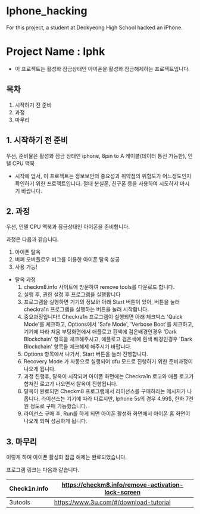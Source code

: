 # Iphone_hacking
For this project, a student at Deokyeong High School hacked an iPhone.

# Project Name : Iphk
- 이 프로젝트는 활성화 잠금상태인 아이폰을 활성화 잠금해제하는 프로젝트입니다.
## 목차 
1. 시작하기 전 준비
2. 과정
3. 마무리

## 1. 시작하기 전 준비
우선, 준비물은 활성화 잠금 상태인 iphone, 8pin to A 케이블(데이터 통신 가능한), 인텔 CPU 맥북

- 시작에 앞서, 이 프로젝트는 정보보안의 중요성과 취약점의 위험도가 어느정도인지 확인하기 위한 프로젝트입니다. 절대 분실폰, 친구폰 등을 사용하여 시도하지 마시기 바랍니다.

## 2. 과정 

우선, 인텔 CPU 맥북과 잠금상태인 아이폰을 준비합니다.

과정은 다음과 같습니다.

1. 아이폰 탈옥
2. 버퍼 오버플로우 버그를 이용한 아이폰 탈옥 성공
3. 사용 가능!


- 탈옥 과정
	1) checkm8.info 사이트에 방문하여 remove tools를 다운로드 합니다.
	2) 실행 후, 권한 설정 후 프로그램을 실행합니다
	3) 프로그램을 실행하면 기기의 정보와 아래 Start 버튼이 있어, 버튼을 눌러 checkra1n 프로그램을 실행하는 버튼을 눌러 시작합니다.
	4) 중요과정입니다!! Checkra1n 프로그램이 실행되면 아래 체크박스 'Quick Mode'를 체크하고, Options에서 'Safe Mode', 'Verbose Boot'를 체크하고, 기기에 따라 처음 부팅화면에서 애플로고 흰색에 검은배경인경우 'Dark Blockchain' 항목을 체크해주시고,  애플로고 검은색에 흰색 배경인경우 'Dark Blockchain' 항목을 체크해제 해주시기 바랍니다. 
	5) Options 항목에서 나가서, Start 버튼을 눌러 진행합니다.
	6) Recovery Mode 가 자동으로 실행되어 dfu 모드로 진행하기 위한 준비과정이 나오게 됩니다. 
	7) 과정 진행후, 탈옥이 시작되며 아이폰 화면에는 Checkra1n 로고와 애플 로고가 합쳐진 로고가 나오면서 탈옥이 진행됩니다.
	8) 탈옥이 완료되면 Checkm8 프로그램에서 라이선스를 구매하라는 메시지가 나옵니다. 라이선스는 기기에 따라 다르지만, Iphone 5s의 경우 4.99$, 한화 7천원 정도로 구매 가능했습니다.
	9) 라이선스 구매 후, Run를 하게 되면 아이폰 활성화 화면에서 아이폰 홈 화면이 나오게 되며 성공하게 됩니다.

## 3. 마무리 

이렇게 하여 아이폰 활성화 잠금 해제는 완료되었습니다.

프로그램 링크는 다음과 같습니다.

| Check1n.info | https://checkm8.info/remove-activation-lock-screen |
| ------------ | -------------------------------------------------- |
| 3utools      | https://www.3u.com/#/download-tutorial             |

